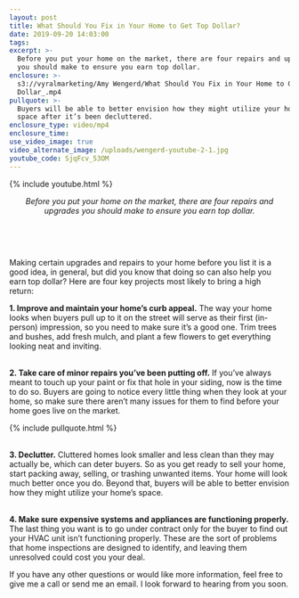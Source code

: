 ```yaml
---
layout: post
title: What Should You Fix in Your Home to Get Top Dollar?
date: 2019-09-20 14:03:00
tags:
excerpt: >-
  Before you put your home on the market, there are four repairs and upgrades
  you should make to ensure you earn top dollar.
enclosure: >-
  s3://vyralmarketing/Amy Wengerd/What Should You Fix in Your Home to Get Top
  Dollar_.mp4
pullquote: >-
  Buyers will be able to better envision how they might utilize your home’s
  space after it’s been decluttered.
enclosure_type: video/mp4
enclosure_time:
use_video_image: true
video_alternate_image: /uploads/wengerd-youtube-2-1.jpg
youtube_code: SjqFcv_53OM
---
```


{% include youtube.html %}

<center><em>Before you put your home on the market, there are four repairs and upgrades you should make to ensure you earn top dollar.</em></center>

&nbsp;

&nbsp;

Making certain upgrades and repairs to your home before you list it is a good idea, in general, but did you know that doing so can also help you earn top dollar? Here are four key projects most likely to bring a high return:&nbsp;

**1\. Improve and maintain your home’s curb appeal.** The way your home looks when buyers pull up to it on the street will serve as their first (in-person) impression, so you need to make sure it’s a good one. Trim trees and bushes, add fresh mulch, and plant a few flowers to get everything looking neat and inviting.&nbsp;

<br>**2\. Take care of minor repairs you’ve been putting off.** If you’ve always meant to touch up your paint or fix that hole in your siding, now is the time to do so. Buyers are going to notice every little thing when they look at your home, so make sure there aren’t many issues for them to find before your home goes live on the market.&nbsp;

{% include pullquote.html %}

<br>**3\. Declutter.** Cluttered homes look smaller and less clean than they may actually be, which can deter buyers. So as you get ready to sell your home, start packing away, selling, or trashing unwanted items. Your home will look much better once you do. Beyond that, buyers will be able to better envision how they might utilize your home’s space.&nbsp;

<br>**4\. Make sure expensive systems and appliances are functioning properly.** The last thing you want is to go under contract only for the buyer to find out your HVAC unit isn’t functioning properly. These are the sort of problems that home inspections are designed to identify, and leaving them unresolved could cost you your deal.

If you have any other questions or would like more information, feel free to give me a call or send me an email. I look forward to hearing from you soon.
